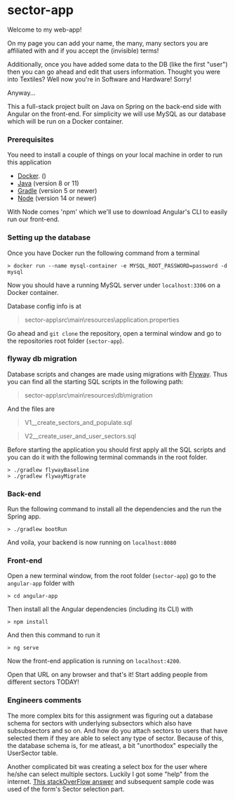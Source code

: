 # sector-app

Welcome to my web-app! 

On my page you can add your name, the many, many sectors you are affiliated with and if you accept the (invisible) terms!

Additionally, once you have added some data to the DB (like the first "user") then you can go ahead and edit that users information. Thought you were into Textiles? Well now you're in Software and Hardware! Sorry!

Anyway...

This a full-stack project built on Java on Spring on the back-end side with Angular on the front-end.
For simplicity we will use MySQL as our database which will be run on a Docker container.

### Prerequisites 

You need to install a couple of things on your local machine in order to run this application

- [Docker](https://www.docker.com/get-started). ()
- [Java](https://www.oracle.com/java/technologies/javase-jdk11-downloads.html) (version 8 or 11)
- [Gradle](https://gradle.org/install/) (version 5 or newer)
- [Node](https://nodejs.org/en/) (version 14 or newer)

With Node comes 'npm' which we'll use to download Angular's CLI to easily run our front-end.

### Setting up the database

Once you have Docker run the following command from a terminal
```console
> docker run --name mysql-container -e MYSQL_ROOT_PASSWORD=password -d mysql
```

Now you should have a running MySQL server under `localhost:3306` on a Docker container.

Database config info is at
> sector-app\src\main\resources\application.properties

Go ahead and `git clone` the repository, open a terminal window and go to the repositories root folder (`sector-app`).
### flyway db migration

Database scripts and changes are made using migrations with [Flyway](https://flywaydb.org/). 
Thus you can find all the starting SQL scripts in the following path:

>sector-app\src\main\resources\db\migration

 And the files are
 
> V1__create_sectors_and_populate.sql

> V2__create_user_and_user_sectors.sql

Before starting the application you should first apply all the SQL scripts and you can do it with the following terminal commands in the root folder.

```console
> ./gradlew flywayBaseline
> ./gradlew flywayMigrate
```

### Back-end

Run the following command to install all the dependencies and the run the Spring app.

```console
> ./gradlew bootRun
```
And voila, your backend is now running on `localhost:8080` 

### Front-end

Open a new terminal window, from the root folder (`sector-app`) go to the `angular-app` folder with

```console
> cd angular-app
```

Then install all the Angular dependencies (including its CLI) with

```console
> npm install
```

And then this command to run it


```console
> ng serve
```

Now the front-end application is running on `localhost:4200`. 

Open that URL on any browser and that's it! Start adding people from different sectors TODAY!



### Engineers comments

The more complex bits for this assignment was figuring out a database schema for sectors with underlying subsectors which also have subsubsectors and so on. And how do you attach sectors to users that have selected them if they are able to select any type of sector. Because of this, the database schema is, for me atleast, a bit "unorthodox" especially the UserSector table.

Another complicated bit was creating a select box for the user where he/she can select multiple sectors. Luckily I got some "help" from the internet. 
[This stackOverFlow answer](https://stackoverflow.com/a/63236469) and subsequent sample code was used of the form's Sector selection part.


